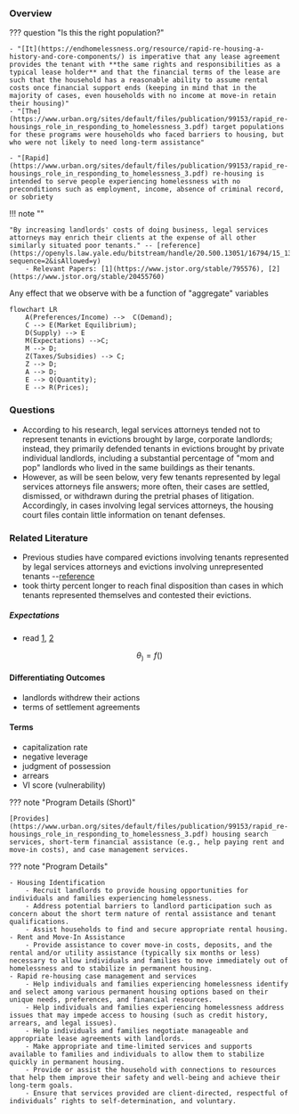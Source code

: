 ### **Overview**

??? question "Is this the right population?"

    - "[It](https://endhomelessness.org/resource/rapid-re-housing-a-history-and-core-components/) is imperative that any lease agreement provides the tenant with **the same rights and responsibilities as a typical lease holder** and that the financial terms of the lease are such that the household has a reasonable ability to assume rental costs once financial support ends (keeping in mind that in the majority of cases, even households with no income at move-in retain their housing)"
    - "[The](https://www.urban.org/sites/default/files/publication/99153/rapid_re-housings_role_in_responding_to_homelessness_3.pdf) target populations for these programs were households who faced barriers to housing, but who were not likely to need long-term assistance"

    - "[Rapid](https://www.urban.org/sites/default/files/publication/99153/rapid_re-housings_role_in_responding_to_homelessness_3.pdf) re-housing is intended to serve people experiencing homelessness with no preconditions such as employment, income, absence of criminal record, or sobriety

!!! note ""

    "By increasing landlords' costs of doing business, legal services attorneys may enrich their clients at the expense of all other similarly situated poor tenants." -- [reference](https://openyls.law.yale.edu/bitstream/handle/20.500.13051/16794/15_13YaleL_PolyRev385_1995_.pdf?sequence=2&isAllowed=y)
        - Relevant Papers: [1](https://www.jstor.org/stable/795576), [2](https://www.jstor.org/stable/20455760)

Any effect that we observe with be a function of "aggregate" variables 

``` mermaid
flowchart LR
    A(Preferences/Income) -->  C(Demand);
    C --> E(Market Equilibrium);
    D(Supply) --> E
    M(Expectations) -->C;
    M --> D;
    Z(Taxes/Subsidies) --> C;
    Z --> D;
    A --> D;
    E --> Q(Quantity);
    E --> R(Prices);
```
### Questions
- According to his research, legal
services attorneys tended not to represent tenants in evictions brought by large,
corporate landlords; instead, they primarily defended tenants in evictions
brought by private individual landlords, including a substantial percentage of
"mom and pop" landlords who lived in the same buildings as their tenants. 
- However, as will be seen below, very few
tenants represented by legal services attorneys file answers; more often, their
cases are settled, dismissed, or withdrawn during the pretrial phases of
litigation. Accordingly, in cases involving legal services attorneys, the housing
court files contain little information on tenant defenses.
### **Related Literature**
- Previous studies have compared evictions involving tenants represented by legal services attorneys and evictions involving unrepresented tenants --[reference](https://openyls.law.yale.edu/bitstream/handle/20.500.13051/16794/15_13YaleL_PolyRev385_1995_.pdf?sequence=2&isAllowed=y)
- took thirty percent longer to reach final disposition than cases in which tenants represented themselves and
contested their evictions.

##### Expectations
- read [1](https://www.jstor.org/stable/1228343), [2](https://ir.lawnet.fordham.edu/ulj/vol18/iss3/2/#:~:text=To%20create%20an%20EFZ%2C%20local,gentrification%2C%20and%20ultimately%20block%20displacement.)

$$\theta_) = f()$$

#### Differentiating Outcomes
-  landlords withdrew their
actions
- terms of settlement agreements

#### Terms
- capitalization rate 
- negative leverage
- judgment of possession
- arrears
- VI score (vulnerability)

??? note "Program Details (Short)"
  
    [Provides](https://www.urban.org/sites/default/files/publication/99153/rapid_re-housings_role_in_responding_to_homelessness_3.pdf) housing search services, short-term financial assistance (e.g., help paying rent and move-in costs), and case management services.

??? note "Program Details" 

    - Housing Identification
        - Recruit landlords to provide housing opportunities for individuals and families experiencing homelessness.
        - Address potential barriers to landlord participation such as concern about the short term nature of rental assistance and tenant qualifications.
        - Assist households to find and secure appropriate rental housing.
    - Rent and Move-In Assistance
        - Provide assistance to cover move-in costs, deposits, and the rental and/or utility assistance (typically six months or less) necessary to allow individuals and families to move immediately out of homelessness and to stabilize in permanent housing.
    - Rapid re-housing case management and services
        - Help individuals and families experiencing homelessness identify and select among various permanent housing options based on their unique needs, preferences, and financial resources.
        - Help individuals and families experiencing homelessness address issues that may impede access to housing (such as credit history, arrears, and legal issues).
        - Help individuals and families negotiate manageable and appropriate lease agreements with landlords.
        - Make appropriate and time-limited services and supports available to families and individuals to allow them to stabilize quickly in permanent housing.
        - Provide or assist the household with connections to resources that help them improve their safety and well-being and achieve their long-term goals.
        - Ensure that services provided are client-directed, respectful of individuals’ rights to self-determination, and voluntary.



